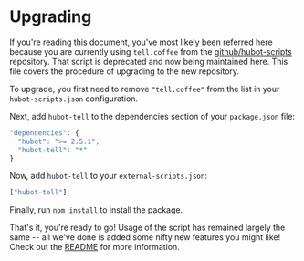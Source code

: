 Upgrading
=========

If you're reading this document, you've most likely been referred here because you are currently using `tell.coffee` from the [github/hubot-scripts](https://github.com/github/hubot-scripts/) repository. That script is deprecated and now being maintained here. This file covers the procedure of upgrading to the new repository.

To upgrade, you first need to remove `"tell.coffee"` from the list in your `hubot-scripts.json` configuration.

Next, add `hubot-tell` to the dependencies section of your `package.json` file:
```javascript
"dependencies": {
  "hubot": ">= 2.5.1",
  "hubot-tell": "*"
}
```

Now, add `hubot-tell` to your `external-scripts.json`:
```javascript
["hubot-tell"]
```

Finally, run `npm install` to install the package.

That's it, you're ready to go! Usage of the script has remained largely the same -- all we've done is added some nifty new features you might like! Check out the [README](https://github.com/hubot-scripts/hubot-tell/blob/master/README.md) for more information.
